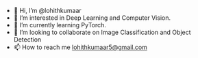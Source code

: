 - 👋 Hi, I’m @lohithkumaar
- 👀 I’m interested in Deep Learning and Computer Vision.
- 🌱 I’m currently learning PyTorch.
- 💞️ I’m looking to collaborate on Image Classification and Object Detection
- 📫 How to reach me lohithkumaar5@gmail.com

<!---
lohithkumaar/lohithkumaar is a ✨ special ✨ repository because its `README.md` (this file) appears on your GitHub profile.
You can click the Preview link to take a look at your changes.
--->
